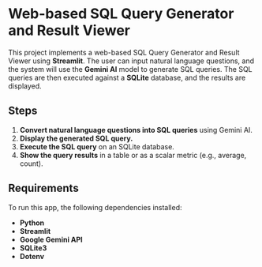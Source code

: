 # Web-based SQL Query Generator and Result Viewer

This project implements a web-based SQL Query Generator and Result Viewer using **Streamlit**. The user can input natural language questions, and the system will use the **Gemini AI** model to generate SQL queries. The SQL queries are then executed against a **SQLite** database, and the results are displayed.

## Steps

1. **Convert natural language questions into SQL queries** using Gemini AI.
2. **Display the generated SQL query.**
3. **Execute the SQL query** on an SQLite database.
4. **Show the query results** in a table or as a scalar metric (e.g., average, count).

## Requirements

To run this app, the following dependencies installed:

- **Python**
- **Streamlit**
- **Google Gemini API** 
- **SQLite3** 
- **Dotenv** 
